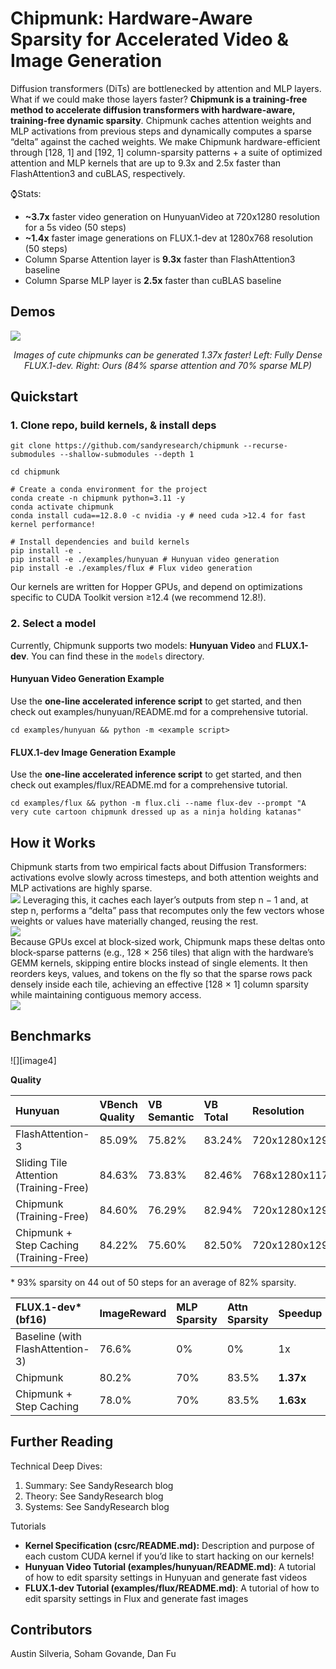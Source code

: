 # Chipmunk: Hardware-Aware Sparsity for Accelerated Video & Image Generation

Diffusion transformers (DiTs) are bottlenecked by attention and MLP layers. What if we could make those layers faster? **Chipmunk is a training-free method to accelerate diffusion transformers with hardware-aware, training-free dynamic sparsity**. Chipmunk caches attention weights and MLP activations from previous steps and dynamically computes a sparse “delta” against the cached weights. We make Chipmunk hardware-efficient through \[128, 1\] and \[192, 1\] column-sparsity patterns \+ a suite of optimized attention and MLP kernels that are up to 9.3x and 2.5x faster than FlashAttention3 and cuBLAS, respectively. 

⌚️Stats:

- **\~3.7x** faster video generation on HunyuanVideo at 720x1280 resolution for a 5s video (50 steps)  
- **\~1.4x** faster image generations on FLUX.1-dev at 1280x768 resolution (50 steps)  
- Column Sparse Attention layer is **9.3x** faster than FlashAttention3 baseline  
- Column Sparse MLP layer is **2.5x** faster than cuBLAS baseline

## Demos


![][comparison]
<p align="center"><i>Images of cute chipmunks can be generated 1.37x faster! Left: Fully Dense FLUX.1-dev. Right: Ours (84% sparse attention and 70% sparse MLP)</i></p>


## Quickstart

### 1\. Clone repo, build kernels, & install deps

```
git clone https://github.com/sandyresearch/chipmunk --recurse-submodules --shallow-submodules --depth 1

cd chipmunk

# Create a conda environment for the project
conda create -n chipmunk python=3.11 -y
conda activate chipmunk
conda install cuda==12.8.0 -c nvidia -y # need cuda >12.4 for fast kernel performance!

# Install dependencies and build kernels
pip install -e .
pip install -e ./examples/hunyuan # Hunyuan video generation
pip install -e ./examples/flux # Flux video generation
```

Our kernels are written for Hopper GPUs, and depend on optimizations specific to CUDA Toolkit version ≥12.4 (we recommend 12.8\!).

### 2\. Select a model

Currently, Chipmunk supports two models: **Hunyuan Video** and **FLUX.1-dev**. You can find these in the `models` directory.

#### Hunyuan Video Generation Example

Use the **one-line accelerated inference script** to get started, and then check out examples/hunyuan/README.md for a comprehensive tutorial.

```
cd examples/hunyuan && python -m <example script>
```

#### FLUX.1-dev Image Generation Example

Use the **one-line accelerated inference script** to get started, and then check out examples/flux/README.md for a comprehensive tutorial.

```
cd examples/flux && python -m flux.cli --name flux-dev --prompt "A very cute cartoon chipmunk dressed up as a ninja holding katanas"
```

## How it Works

Chipmunk starts from two empirical facts about Diffusion Transformers: activations evolve slowly across timesteps, and both attention weights and MLP activations are highly sparse.   
![][howitworks-sum]
Leveraging this, it caches each layer’s outputs from step n − 1 and, at step n, performs a “delta” pass that recomputes only the few vectors whose weights or values have materially changed, reusing the rest.   
![][howitworks-cache]  
Because GPUs excel at block‑sized work, Chipmunk maps these deltas onto block‑sparse patterns (e.g., 128 × 256 tiles) that align with the hardware’s GEMM kernels, skipping entire blocks instead of single elements. It then reorders keys, values, and tokens on the fly so that the sparse rows pack densely inside each tile, achieving an effective \[128 × 1\] column sparsity while maintaining contiguous memory access.   
![][howitworks-sram]

## Benchmarks

![][image4]

**Quality**

| Hunyuan | VBench Quality | VB Semantic | VB Total | Resolution | Sparsity | Latency | Speedup |
| :---- | :---- | :---- | :---- | :---- | :---- | :---- | :---- |
| FlashAttention-3 | 85.09% | 75.82% | 83.24% | 720x1280x129 | 0% | 1030s | 1x |
| Sliding Tile Attention (Training-Free) | 84.63% | 73.83% | 82.46% | 768x1280x117 | 58% | 945s \-\> 527s | 1.79x |
| Chipmunk (Training-Free) | 84.60% | 76.29% | 82.94% | 720x1280x129 | 82% \* | 1030s \-\> 477s | 2.16x |
| Chipmunk \+ Step Caching (Training-Free) | 84.22% | 75.60% | 82.50% | 720x1280x129 | 87% | 1030s \-\> 277s | 3.72x |

 \* 93% sparsity on 44 out of 50 steps for an average of 82% sparsity.

| FLUX.1-dev\* (bf16) | ImageReward | MLP Sparsity | Attn Sparsity | Speedup |
| :---- | :---- | :---- | :---- | :---- |
| Baseline (with FlashAttention-3) | 76.6% | 0% | 0% | 1x |
| Chipmunk | 80.2%	 | 70% | 83.5% | **1.37x** |
| Chipmunk \+ Step Caching | 78.0% | 70% | 83.5% | **1.63x** |

## Further Reading

Technical Deep Dives:

1. Summary: See SandyResearch blog  
2. Theory: See SandyResearch blog  
3. Systems: See SandyResearch blog

Tutorials

* **Kernel Specification (csrc/README.md):** Description and purpose of each custom CUDA kernel if you’d like to start hacking on our kernels\!  
* **Hunyuan Video Tutorial (examples/hunyuan/README.md)**: A tutorial of how to edit sparsity settings in Hunyuan and generate fast videos  
* **FLUX.1-dev Tutorial (examples/flux/README.md)**: A tutorial of how to edit sparsity settings in Flux and generate fast images

## Contributors

Austin Silveria, Soham Govande, Dan Fu

[howitworks-sum]: assets/images/howitworks-sum.png
[howitworks-cache]: assets/images/howitworks-cache.png
[howitworks-sram]: assets/images/howitworks-sram.png
[video-grid]: assets/videos/comparison-grid.mp4
[comparison]: assets/images/chipmunk-comparison.png